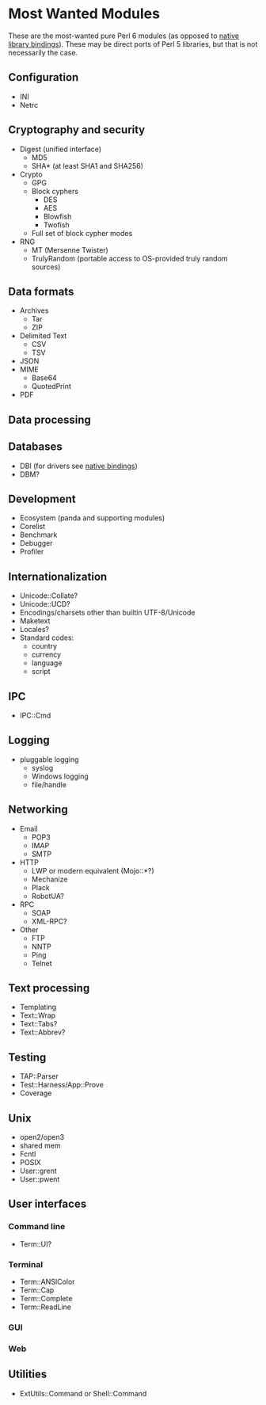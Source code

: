 # Most Wanted Modules

These are the most-wanted pure Perl 6 modules (as opposed to
[native library bindings](bindings.md)).  These may be direct ports of Perl 5
libraries, but that is not necessarily the case.


## Configuration

* INI
* Netrc


## Cryptography and security

* Digest (unified interface)
  + MD5
  + SHA* (at least SHA1 and SHA256)
* Crypto
  + GPG
  + Block cyphers
    - DES
    - AES
    - Blowfish
    - Twofish
  + Full set of block cypher modes
* RNG
  + MT (Mersenne Twister)
  + TrulyRandom (portable access to OS-provided truly random sources)


## Data formats

* Archives
  + Tar
  + ZIP
* Delimited Text
  + CSV
  + TSV
* JSON
* MIME
  + Base64
  + QuotedPrint
* PDF


## Data processing


## Databases

* DBI (for drivers see [native bindings](bindings.md))
* DBM?


## Development

* Ecosystem (panda and supporting modules)
* Corelist
* Benchmark
* Debugger
* Profiler


## Internationalization

* Unicode::Collate?
* Unicode::UCD?
* Encodings/charsets other than builtin UTF-8/Unicode
* Maketext
* Locales?
* Standard codes:
  + country
  + currency
  + language
  + script


## IPC

* IPC::Cmd


## Logging

* pluggable logging
  + syslog
  + Windows logging
  + file/handle


## Networking

* Email
  + POP3
  + IMAP
  + SMTP
* HTTP
  + LWP or modern equivalent (Mojo::*?)
  + Mechanize
  + Plack
  + RobotUA?
* RPC
  + SOAP
  + XML-RPC?
* Other
  + FTP
  + NNTP
  + Ping
  + Telnet


## Text processing

* Templating
* Text::Wrap
* Text::Tabs?
* Text::Abbrev?


## Testing

* TAP::Parser
* Test::Harness/App::Prove
* Coverage


## Unix

* open2/open3
* shared mem
* Fcntl
* POSIX
* User::grent
* User::pwent


## User interfaces

### Command line

* Term::UI?


### Terminal

* Term::ANSIColor
* Term::Cap
* Term::Complete
* Term::ReadLine


### GUI

### Web


## Utilities

* ExtUtils::Command or Shell::Command
